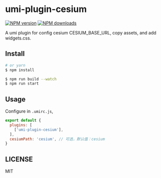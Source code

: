 # umi-plugin-cesium

[![NPM version](https://img.shields.io/npm/v/umi-plugin-cesium.svg?style=flat)](https://npmjs.org/package/umi-plugin-cesium)
[![NPM downloads](http://img.shields.io/npm/dm/umi-plugin-cesium.svg?style=flat)](https://npmjs.org/package/umi-plugin-cesium)

A umi plugin for config cesium CESIUM_BASE_URL, copy assets, and add widgets.css.

## Install

```bash
# or yarn
$ npm install
```

```bash
$ npm run build --watch
$ npm run start
```

## Usage

Configure in `.umirc.js`,

```js
export default {
  plugins: [
    ['umi-plugin-cesium'],
  ],
  cesiumPath: 'cesium', // 可选，默认值：cesium
}
```

## LICENSE

MIT

